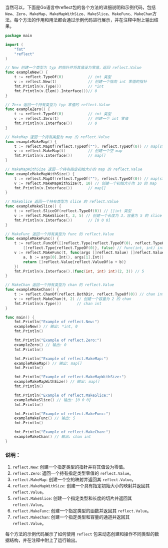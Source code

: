当然可以，下面是Go语言中reflect包的各个方法的详细说明和示例代码，包括`New`、`Zero`、`MakeMap`、`MakeMapWithSize`、`MakeSlice`、`MakeFunc`、`MakeChan`方法。每个方法的作用和用法都会通过示例代码进行展示，并在注释中附上输出结果。

```go
package main

import (
	"fmt"
	"reflect"
)

// New 创建一个类型为 typ 的指针并将其值设为零值，返回 reflect.Value
func exampleNew() {
	t := reflect.TypeOf(0)           // int 类型
	v := reflect.New(t)              // 创建一个指向 int 零值的指针
	fmt.Println(v.Type())            // *int
	fmt.Println(v.Elem().Interface())// 0
}

// Zero 返回一个持有类型为 typ 零值的 reflect.Value
func exampleZero() {
	t := reflect.TypeOf(0)           // int 类型
	v := reflect.Zero(t)             // 创建一个 int 零值
	fmt.Println(v.Interface())       // 0
}

// MakeMap 返回一个持有类型为 map 的 reflect.Value
func exampleMakeMap() {
	t := reflect.MapOf(reflect.TypeOf(""), reflect.TypeOf(0)) // map[string]int 类型
	v := reflect.MakeMap(t)          // 创建一个空 map
	fmt.Println(v.Interface())       // map[]
}

// MakeMapWithSize 返回一个持有指定初始大小的 map 的 reflect.Value
func exampleMakeMapWithSize() {
	t := reflect.MapOf(reflect.TypeOf(""), reflect.TypeOf(0)) // map[string]int 类型
	v := reflect.MakeMapWithSize(t, 10) // 创建一个初始大小为 10 的 map
	fmt.Println(v.Interface())       // map[]
}

// MakeSlice 返回一个持有类型为 slice 的 reflect.Value
func exampleMakeSlice() {
	t := reflect.SliceOf(reflect.TypeOf(0)) // []int 类型
	v := reflect.MakeSlice(t, 3, 5) // 创建一个长度为 3，容量为 5 的 slice
	fmt.Println(v.Interface())       // [0 0 0]
}

// MakeFunc 返回一个持有类型为 func 的 reflect.Value
func exampleMakeFunc() {
	t := reflect.FuncOf([]reflect.Type{reflect.TypeOf(0), reflect.TypeOf(0)},
		[]reflect.Type{reflect.TypeOf(0)}, false) // func(int, int) int 类型
	v := reflect.MakeFunc(t, func(args []reflect.Value) []reflect.Value {
		a, b := args[0].Int(), args[1].Int()
		return []reflect.Value{reflect.ValueOf(a + b)}
	})
	fmt.Println(v.Interface().(func(int, int) int)(2, 3)) // 5
}

// MakeChan 返回一个持有类型为 chan 的 reflect.Value
func exampleMakeChan() {
	t := reflect.ChanOf(reflect.BothDir, reflect.TypeOf(0)) // chan int 类型
	v := reflect.MakeChan(t, 2) // 创建一个容量为 2 的 chan
	fmt.Println(v.Type())       // chan int
}

func main() {
	fmt.Println("Example of reflect.New:")
	exampleNew() // 输出: *int, 0
	fmt.Println()

	fmt.Println("Example of reflect.Zero:")
	exampleZero() // 输出: 0
	fmt.Println()

	fmt.Println("Example of reflect.MakeMap:")
	exampleMakeMap() // 输出: map[]
	fmt.Println()

	fmt.Println("Example of reflect.MakeMapWithSize:")
	exampleMakeMapWithSize() // 输出: map[]
	fmt.Println()

	fmt.Println("Example of reflect.MakeSlice:")
	exampleMakeSlice() // 输出: [0 0 0]
	fmt.Println()

	fmt.Println("Example of reflect.MakeFunc:")
	exampleMakeFunc() // 输出: 5
	fmt.Println()

	fmt.Println("Example of reflect.MakeChan:")
	exampleMakeChan() // 输出: chan int
}
```

### 说明：
1. `reflect.New`: 创建一个指定类型的指针并将其值设为零值。
2. `reflect.Zero`: 返回一个持有指定类型零值的 `reflect.Value`。
3. `reflect.MakeMap`: 创建一个空的映射并返回其 `reflect.Value`。
4. `reflect.MakeMapWithSize`: 创建一个具有指定初始大小的映射并返回其 `reflect.Value`。
5. `reflect.MakeSlice`: 创建一个指定类型和长度的切片并返回其 `reflect.Value`。
6. `reflect.MakeFunc`: 创建一个指定类型的函数并返回其 `reflect.Value`。
7. `reflect.MakeChan`: 创建一个指定类型和容量的通道并返回其 `reflect.Value`。

每个方法的示例代码展示了如何使用 `reflect` 包来动态创建和操作不同类型的数据结构，并在注释中附上了运行输出。